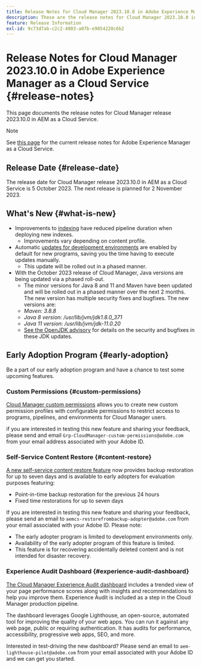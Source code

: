 ```yaml
---
title: Release Notes for Cloud Manager 2023.10.0 in Adobe Experience Manager as a Cloud Service
description: These are the release notes for Cloud Manager 2023.10.0 in AEM as a Cloud Service.
feature: Release Information
exl-id: 9c73d7ab-c2c2-4803-a07b-e9054220c6b2
---
```


# Release Notes for Cloud Manager 2023.10.0 in Adobe Experience Manager as a Cloud Service {#release-notes}

This page documents the release notes for Cloud Manager release 2023.10.0 in AEM as a Cloud Service.

>[!NOTE]
>
>See [this page](/help/release-notes/release-notes-cloud/release-notes-current.md) for the current release notes for Adobe Experience Manager as a Cloud Service.

## Release Date {#release-date}

The release date for Cloud Manager release 2023.10.0 in AEM as a Cloud Service is 5 October 2023. The next release is planned for 2 November 2023.

## What's New {#what-is-new}

* Improvements to [indexing](/help/operations/indexing.md) have reduced pipeline duration when deploying new indexes.
  * Improvements vary depending on content profile.
* Automatic [updates for development environments](/help/implementing/cloud-manager/manage-environments.md#updating-environments) are enabled by default for new programs, saving you the time having to execute updates manually.
  * This update will be rolled out in a phased manner.
*  With the October 2023 release of Cloud Manager, Java versions are being updated via a phased roll-out.
    * The minor versions for Java 8 and 11 and Maven have been updated and will be rolled out in a phased manner over the next 2 months. The new version has multiple security fixes and bugfixes. The new versions are:
    * *Maven: 3.8.8*
    * *Java  8 version: /usr/lib/jvm/jdk1.8.0_371*
    * *Java 11 version: /usr/lib/jvm/jdk-11.0.20*
    * [See the OpenJDK advisory](https://openjdk.org/groups/vulnerability/advisories/) for details on the security and bugfixes in these JDK updates.

## Early Adoption Program {#early-adoption}

Be a part of our early adoption program and have a chance to test some upcoming features.

### Custom Permissions {#custom-permissions}

[Cloud Manager custom permissions](/help/implementing/cloud-manager/custom-permissions.md) allows you to create new custom permission profiles with configurable permissions to restrict access to programs, pipelines, and environments for Cloud Manager users.

if you are interested in testing this new feature and sharing your feedback, please send and email `Grp-CloudManager-custom-permissions@adobe.com` from your email address associated with your Adobe ID.

### Self-Service Content Restore {#content-restore}

[A new self-service content restore feature](/help/operations/restore.md) now provides backup restoration for up to seven days and is available to early adopters for evaluation purposes featuring:

* Point-in-time backup restoration for the previous 24 hours
* Fixed time restorations for up to seven days

If you are interested in testing this new feature and sharing your feedback, please send an email to `aemcs-restorefrombackup-adopter@adobe.com` from your email associated with your Adobe ID. Please note:

* The early adopter program is limited to development environments only.
* Availability of the early adopter program of this feature is limited.
* This feature is for recovering accidentally deleted content and is not intended for disaster recovery.

### Experience Audit Dashboard {#experience-audit-dashboard}

[The Cloud Manager Experience Audit dashboard](/help/implementing/cloud-manager/experience-audit-dashboard.md) includes a trended view of your page performance scores along with insights and recommendations to help you improve them. Experience Audit is included as a step in the Cloud Manager production pipeline.

The dashboard leverages Google Lighthouse, an open-source, automated tool for improving the quality of your web apps. You can run it against any web page, public or requiring authentication. It has audits for performance, accessibility, progressive web apps, SEO, and more.

Interested in test-driving the new dashboard? Please send an email to `aem-lighthouse-pilot@adobe.com` from your email associated with your Adobe ID and we can get you started.
